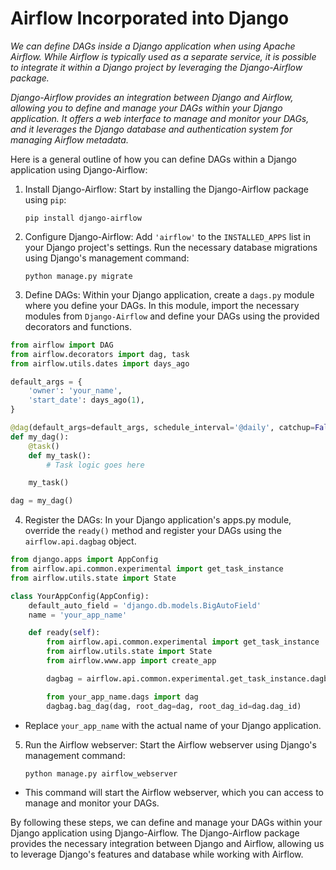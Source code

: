 # Airflow Incorporated into Django

_We can define DAGs inside a Django application when using Apache Airflow. While Airflow is typically used as a separate service, it is possible to integrate it within a Django project by leveraging the Django-Airflow package._

_Django-Airflow provides an integration between Django and Airflow, allowing you to define and manage your DAGs within your Django application. It offers a web interface to manage and monitor your DAGs, and it leverages the Django database and authentication system for managing Airflow metadata._

Here is a general outline of how you can define DAGs within a Django application using Django-Airflow:

1. Install Django-Airflow: Start by installing the Django-Airflow package using `pip`:

    `pip install django-airflow`


2. Configure Django-Airflow: Add `'airflow'` to the `INSTALLED_APPS` list in your Django project's settings. Run the necessary database migrations using Django's management command:

    `python manage.py migrate`


3. Define DAGs: Within your Django application, create a `dags.py` module where you define your DAGs. In this module, import the necessary modules from `Django-Airflow` and define your DAGs using the provided decorators and functions.

```py
from airflow import DAG
from airflow.decorators import dag, task
from airflow.utils.dates import days_ago

default_args = {
    'owner': 'your_name',
    'start_date': days_ago(1),
}

@dag(default_args=default_args, schedule_interval='@daily', catchup=False)
def my_dag():
    @task()
    def my_task():
        # Task logic goes here

    my_task()

dag = my_dag()
```

4. Register the DAGs: In your Django application's apps.py module, override the `ready()` method and register your DAGs using the `airflow.api.dagbag` object.

```py
from django.apps import AppConfig
from airflow.api.common.experimental import get_task_instance
from airflow.utils.state import State

class YourAppConfig(AppConfig):
    default_auto_field = 'django.db.models.BigAutoField'
    name = 'your_app_name'

    def ready(self):
        from airflow.api.common.experimental import get_task_instance
        from airflow.utils.state import State
        from airflow.www.app import create_app

        dagbag = airflow.api.common.experimental.get_task_instance.dagbag

        from your_app_name.dags import dag
        dagbag.bag_dag(dag, root_dag=dag, root_dag_id=dag.dag_id)
```


- Replace `your_app_name` with the actual name of your Django application.

5. Run the Airflow webserver: Start the Airflow webserver using Django's management command:

    `python manage.py airflow_webserver`

- This command will start the Airflow webserver, which you can access to manage and monitor your DAGs.


By following these steps, we can define and manage your DAGs within your Django application using Django-Airflow. The Django-Airflow package provides the necessary integration between Django and Airflow, allowing us to leverage Django's features and database while working with Airflow.
